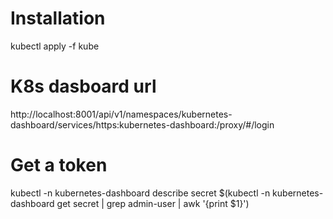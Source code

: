 # Installation

kubectl apply -f kube

# K8s dasboard url

http://localhost:8001/api/v1/namespaces/kubernetes-dashboard/services/https:kubernetes-dashboard:/proxy/#/login

# Get a token

kubectl -n kubernetes-dashboard describe secret $(kubectl -n kubernetes-dashboard get secret | grep admin-user | awk '{print $1}')
